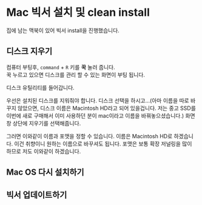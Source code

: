 # Mac 빅서 설치 및 clean install

집에 남는 맥북이 있어 빅서 install을 진행했습니다.

## 디스크 지우기

컴퓨터 부팅후, `command` + `R` 키를 **꾹** 눌러 줍니다.  
꾹 누르고 있으면 디스크를 관리 할 수 있는 화면이 부팅 됩니다.

디스크 유틸리티를 들어갑니다.

우선은 설치된 디스크를 지워줘야 합니다. 디스크 선택을 하시고...(아마 이름을 따로 바꾸지 않았으면, 디스크 이름은 Macintosh HD라고 되어 있을겁니다. 저는 중고 SSD를 이번에 새로 구매해서 이미 사용하던 분이 mac이라고 이름을 바꿔놓으셨습니다.) 화면창 상단에 지우기를 선택해줍니다.

그러면 이와같이 이름과 포맷을 정할 수 있습니다. 이름은 Macintosh HD로 하겠습니다. 이건 취향이니 원하는 이름으로 바꾸셔도 됩니다. 포맷은 보통 확장 저널링을 많이 하므로 저도 이와같이 하겠습니다.

## Mac OS 다시 설치하기

## 빅서 업데이트하기
